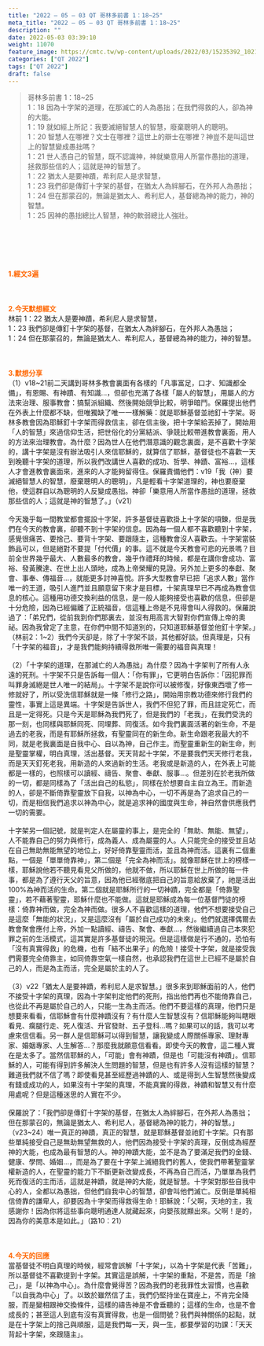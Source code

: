 ```yaml
---
title: "2022 – 05 – 03 QT 哥林多前書 1：18~25"
meta_title: "2022 – 05 – 03 QT 哥林多前書 1：18~25"
description: ""
date: 2022-05-03 03:39:10
weight: 11070
feature_image: https://cmtc.tw/wp-content/uploads/2022/03/15235392_10211799862337740_180693556567566654_o-1.webp
categories: ["QT 2022"]
tags: ["QT 2022"]
draft: false
---
```


<blockquote>哥林多前書 1：18~25<br />
1：18 因為十字架的道理，在那滅亡的人為愚拙；在我們得救的人，卻為神的大能。<br />
1：19 就如經上所記：我要滅絕智慧人的智慧，廢棄聰明人的聰明。<br />
1：20 智慧人在哪裡？文士在哪裡？這世上的辯士在哪裡？神豈不是叫這世上的智慧變成愚拙嗎？<br />
1：21 世人憑自己的智慧，既不認識神，神就樂意用人所當作愚拙的道理，拯救那些信的人；這就是神的智慧了。<br />
1：22 猶太人是要神蹟，希利尼人是求智慧，<br />
1：23 我們卻是傳釘十字架的基督，在猶太人為絆腳石，在外邦人為愚拙；<br />
1：24 但在那蒙召的，無論是猶太人、希利尼人，基督總為神的能力，神的智慧。<br />
1：25 因神的愚拙總比人智慧，神的軟弱總比人強壯。</blockquote><br />
&nbsp;<br />
<br />
&nbsp;<br />
<br />
<strong><span style="color: #ff6600;">1.經文3遍</span></strong><br />
<br />
&nbsp;<br />
<br />
<strong><span style="color: #ff6600;">2.今天默想經文<br />
</span></strong>林前 1：22 猶太人是要神蹟，希利尼人是求智慧，<br />
1：23 我們卻是傳釘十字架的基督，在猶太人為絆腳石，在外邦人為愚拙；<br />
1：24 但在那蒙召的，無論是猶太人、希利尼人，基督總為神的能力，神的智慧。<br />
<br />
&nbsp;<br />
<br />
<strong><span style="color: #ff6600;">3.默想分享<br />
</span></strong>（1）v18~21前二天講到哥林多教會裏面有各樣的「凡事富足，口才、知識都全備」，有恩賜、有神蹟、有知識…，但卻也充滿了各樣「屬人的智慧」，用屬人的方法來治理、服事教會：搞幫派組織、然後開始競爭比較，明爭暗鬥。保羅提出他們在外表上什麼都不缺，但唯獨缺了唯一一樣解藥：就是耶穌基督並祂釘十字架。哥林多教會因為耶穌釘十字架而得救信主，卻在信主後，把十字架給丟掉了，開始用「人的智慧」來過信仰生活，把世俗化的分黨結派、爭競比較帶進教會裏面，用人的方法來治理教會。為什麼？因為世人在他們潛意識的觀念裏面，是不喜歡十字架的，講十字架是沒有辦法吸引人來信耶穌的，就算信了耶穌，基督徒也不喜歡一天到晚聽十字架的道理，所以我們改講世人喜歡的成功、哲學、神蹟、富裕…，這樣人才會進教會裏面來，進來的人才能夠留得住。保羅責備他們：v19「我（神）要滅絕智慧人的智慧，廢棄聰明人的聰明」，凡是輕看十字架道理的，神也要廢棄他，使這群自以為聰明的人反變成愚拙。神卻「樂意用人所當作愚拙的道理，拯救那些信的人；這就是神的智慧了。」（v21）<br />
<br />
今天幾乎每一間教堂都會擺設十字架，許多基督徒喜歡掛上十字架的項鍊，但是我們在今天的教會裏，卻聽不到十字架的信息。因為每一個人都不喜歡聽到十字架，感覺很痛苦、要捨己、要背十字架、要跟隨主，這種教會沒人喜歡去。十字架當裝飾品可以，但是絕對不要提「付代價」的事。這不就是今天教會可悲的光景嗎？目前全世界幾乎最大、人數最多的教會，幾乎作禮拜的時候，都是在講你會成功、富裕、發黃騰達、在世上出人頭地，成為上帝榮耀的見證。另外加上更多的奉獻、聚會、事奉、傳福音…，就能更多討神喜悅。許多大型教會早已把「追求人數」當作唯一的王道，吸引人進門並且願意留下來才是目標，十架真理早已不再成為教會信息的核心。這種用功德交換利益的信息，是一般人能夠接受也喜歡的信息，但卻是十分危險，因為已經偏離了正統福音，信這種上帝是不見得會叫人得救的。保羅說過了：「弟兄們，從前我到你們那裏去，並沒有用高言大智對你們宣傳上帝的奧祕。因為我曾定了主意，在你們中間不知道別的，只知道耶穌基督並他釘十字架。」（林前2：1~2）我們今天卻是，除了十字架不談，其他都好談。但真理是，只有「十字架的福音」，才是我們能夠持續得救所唯一需要的福音與真理！<br />
<br />
（2）「十字架的道理，在那滅亡的人為愚拙」為什麼？因為十字架判了所有人永遠的死刑。十字架不只是告訴每一個人：「你有罪」，它更明白告訴你：「因犯罪而叫罪身滅絕是世人唯一的結局」。十字架不是說你可以被修復，好像東西壞了修一修就好了，所以受洗信耶穌就是一條「修行之路」，開始用宗教功德來修行我們的靈性，事實上這是異端。十字架是告訴世人，我們不但犯了罪，而且註定死亡，而且是一定得死。只是今天是耶穌為我們死了，但是我們的「老我」，在我們受洗的那一刻，也同樣與耶穌同死、同埋葬、同復活。如今我們裏面活著的新生命，不是過去的老我，而是有耶穌所拯救，有聖靈同在的新生命。新生命跟老我最大的不同，就是老我裏面是自我中心、自以為神，自己作主。而聖靈重新生的新生命，則是聖靈掌權，明白真理，活出基督。天天背起十字架，不是要我們天天修行老我，而是天天釘死老我，用新造的人來過新的生活。老我或是新造的人，在外表上可能都是一樣的，也照樣可以讀經、禱告、聚會、奉獻、服事…。但差別在於老我所做的一切，都是同樣為了「活出自己的私慾」，同樣在於想要自主自立為王。而新造的人，卻是不斷倚靠聖靈放下自我，以神為中心，一切不再是為了追求自己的一切，而是相信我們追求以神為中心，就是追求神的國度與生命，神自然會供應我們一切的需要。<br />
<br />
十字架另一個記號，就是判定人在屬靈的事上，是完全的「無助、無能、無望」，人不能靠自己的努力與修行，成為義人、成為屬靈的人。人只能完全的接受並且站在自己無助無能無望的地位上，好好倚靠聖靈而活，並且為神而活。這裏有二個重點，一個是「單單倚靠神」，第二個是「完全為神而活」。就像耶穌在世上的榜樣一樣，耶穌說他若不聽見看見父所做的，他就不做，所以耶穌在世上所做的每一件事，都是為了遵行天父的旨意，因為他已經徹底把自己的旨意給放棄了，祂是活出100%為神而活的生命。第二個就是耶穌所行的一切神蹟，完全都是「倚靠聖靈」，若不藉著聖靈，耶穌什麼也不能做。這就是耶穌成為每一位基督門徒的榜樣：倚靠神而做，完全為神而做。很多人不喜歡這樣的道理，他們不想要接受自己是這麼「無能的狀況」，又是這麼沒有「屬於自己成功的未來」。他們就選擇偶爾去教會聚會應付上帝，外加一點讀經、禱告、聚會、奉獻…，然後繼續過自己本來犯罪之前的生活模式，這其實是許多基督徒的現況。但是這樣做是行不通的，恐怕有「沒有真實得救」的危機，也有「結不出果子」的危險！接受十字架，就是接受我們需要完全倚靠主，如同倚靠空氣一樣自然，也承認我們在這世上已經不是屬於自己的人，而是為主而活，完全是屬於主的人了。<br />
<br />
（3）v22「猶太人是要神蹟，希利尼人是求智慧。」很多來到耶穌面前的人，他們不接受十字架的真理，因為十字架判定他們的死刑，指出他們再也不能倚靠自己，也從此不再是屬於自己的人，只能一生為主而活。他們不要這樣的真理，他們只是想要來看看，信耶穌會有什麼神蹟沒有？有什麼人生智慧沒有？信耶穌能夠叫瞎眼看見、瘸腿行走、死人復活、升官發財、五子登科…嗎？如果可以的話，我可以考慮來信信看。另一群人是信耶穌可以得到智慧，讓我變成人際關係專家、理財專家、婚姻專家、人生解答…？那麼我就願意信看看。即使今天的教會，這二種人實在是太多了。當然信耶穌的人，「可能」會有神蹟，但是也「可能沒有神蹟」。信耶穌的人，可能有得到許多解決人生問題的智慧，但是也有許多人沒有這樣的智慧？難道我們就不信了嗎？即使看見甚至經歷過神蹟的人、或是得到人生智慧然後變成有錢或成功的人，如果沒有十字架的真理，不能真實的得救，神蹟和智慧又有什麼用處呢？但是這種迷思的人實在不少。<br />
<br />
保羅說了：「我們卻是傳釘十字架的基督，在猶太人為絆腳石，在外邦人為愚拙；但在那蒙召的，無論是猶太人、希利尼人，基督總為神的能力，神的智慧。」（v23~24）唯一真正的神蹟，真正的智慧，就是耶穌基督並祂釘十字架。只有那些單純接受自己是無助無望無救的人，他們因為接受十字架的真理，反倒成為經歷神的大能，也成為最有智慧的人。神的神蹟大能，並不是為了要滿足我們的金錢、健康、學問、婚姻…，而是為了要在十字架上滅絕我們的舊人，使我們帶著聖靈掌權新造的人，在聖靈的能力下不斷更新改變成長，不再為自己而活，乃單單為我們死而復活的主而活，這就是神蹟，就是神的大能，就是智慧。十字架對那些自我中心的人，全都以為愚拙，但他們自我中心的智慧，卻會叫他們滅亡。反倒是單純相信倚靠的謙卑人，卻要因為十字架而得救得生命！耶穌說：「父啊，天地的主，我感謝你！因為你將這些事向聰明通達人就藏起來，向嬰孩就顯出來。父啊！是的，因為你的美意本是如此。」（路10：21）<br />
<br />
&nbsp;<br />
<br />
<strong><span style="color: #ff6600;">4.今天的回應<br />
</span></strong>當基督徒不明白真理的時候，經常會誤解「十字架」，以為十字架是代表「苦難」，所以基督徒不喜歡提到十字架。其實這是誤解，十字架的重點，不是苦，而是「捨己」，是「以神為中心」。為什麼會覺得苦？因為我們的老我罪性太習慣，也喜歡「以自我為中心」了。以致於雖然信了主，我們仍堅持坐在寶座上，不肯完全降服，而是變相跟神交換條件，這樣的禱告神是不會垂聽的；這樣的生命，也是不會成長的；甚至這人到底有沒有真實得救，也是一個問號？我們與神關係的起點，就是在十字架上的捨己與順服，這是我們每一天，與一生，都要學習的功課：「天天背起十字架，來跟隨主」。
        